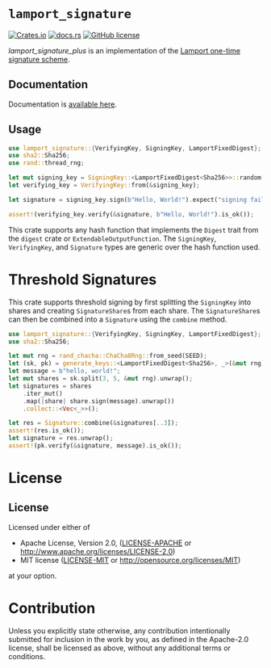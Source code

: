 # `lamport_signature`

[![Crates.io](https://img.shields.io/crates/v/lamport_signature_plus.svg)](https://crates.io/crates/lamport_signature_plus)
[![docs.rs](https://docs.rs/lamport_signature/badge.svg)](https://docs.rs/lamport_signature_plus)
[![GitHub license](https://img.shields.io/badge/license-Apache2.0.svg)](https://github.com/mikelodder7/lamport_signature_plus/blob/master/LICENSE)

*lamport_signature_plus* is an implementation of the [Lamport one-time signature scheme](https://en.wikipedia.org/wiki/Lamport_signature).

## Documentation

Documentation is [available here](https://docs.rs/lamport_signature_plus).

## Usage

```rust
use lamport_signature::{VerifyingKey, SigningKey, LamportFixedDigest};
use sha2::Sha256;
use rand::thread_rng;

let mut signing_key = SigningKey::<LamportFixedDigest<Sha256>>::random(thread_rng());
let verifying_key = VerifyingKey::from(&signing_key);

let signature = signing_key.sign(b"Hello, World!").expect("signing failed");

assert!(verifying_key.verify(&signature, b"Hello, World!").is_ok());
```

This crate supports any hash function that implements the `Digest` trait from the `digest` crate or `ExtendableOutputFunction`. 
The `SigningKey`, `VerifyingKey`, and `Signature` types are generic over the hash function used.

# Threshold Signatures
This crate supports threshold signing by first splitting the `SigningKey` into shares and creating 
`SignatureShare`s from each share. The `SignatureShare`s can then be combined into a `Signature` using the `combine` method.

```rust
use lamport_signature::{VerifyingKey, SigningKey, LamportFixedDigest};
use sha2::Sha256;

let mut rng = rand_chacha::ChaCha8Rng::from_seed(SEED);
let (sk, pk) = generate_keys::<LamportFixedDigest<Sha256>, _>(&mut rng);
let message = b"hello, world!";
let mut shares = sk.split(3, 5, &mut rng).unwrap();
let signatures = shares
    .iter_mut()
    .map(|share| share.sign(message).unwrap())
    .collect::<Vec<_>>();

let res = Signature::combine(&signatures[..3]);
assert!(res.is_ok());
let signature = res.unwrap();
assert!(pk.verify(&signature, message).is_ok());
```

# License

## License

Licensed under either of

* Apache License, Version 2.0, ([LICENSE-APACHE](LICENSE-APACHE) or http://www.apache.org/licenses/LICENSE-2.0)
* MIT license ([LICENSE-MIT](LICENSE-MIT) or http://opensource.org/licenses/MIT)

at your option.

# Contribution

Unless you explicitly state otherwise, any contribution intentionally
submitted for inclusion in the work by you, as defined in the Apache-2.0
license, shall be licensed as above, without any additional terms or
conditions.